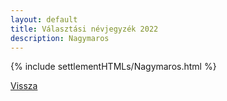 ```yaml
---
layout: default
title: Választási névjegyzék 2022
description: Nagymaros
---
```


{% include settlementHTMLs/Nagymaros.html %}

[Vissza](../)